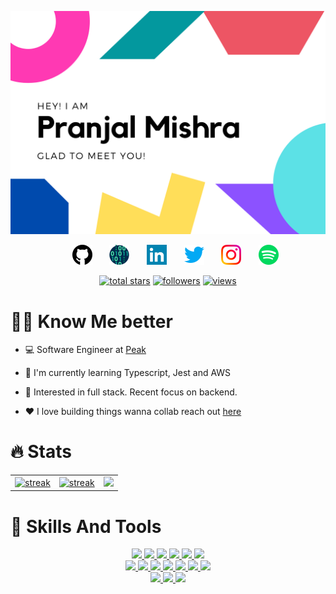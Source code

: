 <img src="assets/header.png"><br>

<!-- Social icons section -->
<p align="center">
  &#8287;&#8287;&#8287;&#8287;&#8287;
  <a href="https://github.com/fastboot"><img width="32px" alt="github" title="github" src="assets/github.png"/></a>
  &#8287;&#8287;&#8287;&#8287;&#8287;
  <a href="https://codestats.net/users/fastboot"><img width="32px" alt="codestats" title="codestats" src="assets/codestats.png"/></a>
  &#8287;&#8287;&#8287;&#8287;&#8287;
  <a href="https://www.linkedin.com/in/fastboot/" alt="linkedin"><img width="32px" src="assets/linkedin.png"/></a>
  &#8287;&#8287;&#8287;&#8287;&#8287;
  <a href="https://twitter.com/shanecastlino"><img width="32px" alt="twitter" title="twitter" src="assets/twitter.png"></a>
  &#8287;&#8287;&#8287;&#8287;&#8287;
  <a href="https://www.instagram.com/shanecastlino/"><img width="32px" alt="instagram" title="instagram" src="assets/instagram.png"/></a>
  &#8287;&#8287;&#8287;&#8287;&#8287;
  <a href="https://open.spotify.com/user/pranjal_mishra?si=2b1cb0f5d14e4795"><img width="32px" alt="spotify" title="spotify" src="assets/spotify.png"/></a>
</p>


<p align="center">
  <a href="https://github.com/fastboot?tab=repositories">
    <img alt="total stars" title="Total stars on GitHub" src="https://custom-icon-badges.herokuapp.com/badge/dynamic/json?logo=star&color=%23E05D44&labelColor=CE4630&label=Stars&style=for-the-badge&query=%24.stars&url=https://api.github-star-counter.workers.dev/user/fastboot"/></a>
  <a href="https://github.com/fastboot">
    <img alt="followers" title="Follow me on Github" src="https://custom-icon-badges.herokuapp.com/github/followers/fastboot?color=236ad3&labelColor=1155ba&style=for-the-badge&logo=person-add&label=Follow&logoColor=white"/></a>
  <a href="https://github.com/fastboot">
    <img alt="views" title="GitHub profile views" src="https://visitor-badge-reloaded.herokuapp.com/badge?page_id=fastboot.fastboot&color=7b007e&lcolor=630366&style=for-the-badge&logo=Aiqfome"/></a>
</p>

# 👨‍💻 Know Me better

- 💻 Software Engineer at [Peak](http://peak.ai)

- 🌱 I'm currently learning Typescript, Jest and AWS

- 🧐 Interested in full stack. Recent focus on backend.

- ❤️ I love building things wanna collab reach out [here](https://www.linkedin.com/in/fastboot/)


# 🔥 Stats

<table width="100%" height="100%" cellspacing="0" cellpadding="0" outline="none">
  <tr>
    <td>
      <a href="https://git.io/streak-stats">
      <img alt="streak" title="streak" src="https://github-readme-streak-stats.herokuapp.com?user=fastboot&theme=radical&hide_border=true&count_private=true"/>
      </a>
    </td>
    <td>
      <a href="https://github.com/anuraghazra/github-readme-stats">
      <img alt="streak" title="streak" src="https://github-readme-stats.vercel.app/api?username=fastboot&show_icons=true&theme=radical&hide_border=true&count_private=true"/>
      </a>
    </td>
    <td height="100%">
      <a href="https://github.com/anuraghazra/github-readme-stats">
      <img src="https://github-readme-stats.vercel.app/api/top-langs/?username=raklaptudirm&layout=compact&bg_color=0d1117&text_color=FFF&hide_border=true">
      </a>
    </td>
  </tr>
</table>


# 🔧 Skills And Tools
<p align="center">
  <a href="https://www.javascript.com/">
    <img src="https://img.shields.io/badge/JavaScript-323330?style=for-the-badge&logo=javascript&logoColor=F7DF1E">
  </a>  
  <a href="https://www.typescriptlang.org/">
    <img src="https://img.shields.io/badge/typescript-3178C6?&style=for-the-badge&logo=typescript&logoColor=white">
  </a>
  <a href="https://www.cplusplus.com/doc/tutorial/">
    <img src="https://img.shields.io/badge/C%2B%2B-00599C?style=for-the-badge&logo=C%2B%2B&logoColor=white">
  </a>
  <a href ="https://aws.com/">
  <img src="https://img.shields.io/badge/AWS-yellow?style=for-the-badge&logo=amazon&logoColor=white">
  </a>
  <a href="https://html.com/">
    <img src="https://img.shields.io/badge/HTML-E34F26?style=for-the-badge&logo=HTML5&logoColor=white">
  </a>
  <a href="https://www.w3schools.com/css/">
    <img src="https://img.shields.io/badge/CSS-1572B6?style=for-the-badge&logo=CSS3&logoColor=white">
  </a>
  
  <br>
  <a href="https://nodejs.org/en/">
    <img src="https://img.shields.io/badge/NODE.JS-339933?style=for-the-badge&logo=Node.js&logoColor=white">
  </a>
  <a href="https://www.json.org/json-en.html">
    <img src="https://img.shields.io/badge/JSON-000000?style=for-the-badge&logo=JSON&logoColor=white">
  </a>
  <a href="https://www.sublimetext.com/">
    <img src="https://img.shields.io/badge/sublime%20text-FF9800?&style=for-the-badge&logo=sublime-text&logoColor=white">
  </a>
  <a href="https://code.visualstudio.com/">
    <img src="https://img.shields.io/badge/VS%20Code-007ACC?&style=for-the-badge&logo=visual-studio-code&logoColor=white">
  </a>
  <a href ="https://jestjs.io/">
  <img src="https://img.shields.io/badge/Jest-yellow?style=for-the-badge&logo=Jest&logoColor=white">
  </a>
  <a href="https://www.google.com/intl/en_in/chrome/">
    <img src="https://img.shields.io/badge/google%20chrome-4285F4?&style=for-the-badge&logo=google%20chrome&logoColor=white">
  </a>
  <a href="https://git-scm.com/">
    <img src="https://img.shields.io/badge/git-F05032?&style=for-the-badge&logo=git&logoColor=white">
  </a>
  <br>
  <a href="https://reactjs.org/">
    <img src="https://img.shields.io/badge/react-61DAFB?&style=for-the-badge&logo=react&logoColor=121212">
  </a>
  <a href="https://www.sqlite.org/index.html">
    <img src="https://img.shields.io/badge/sqlite-003B57?&style=for-the-badge&logo=sqlite&logoColor=white">
  </a>
  <a href="https://expressjs.com/">
    <img src="https://img.shields.io/badge/express.js-000000?&style=for-the-badge&logo=Express&logoColor=white">
  </a>
</p>


